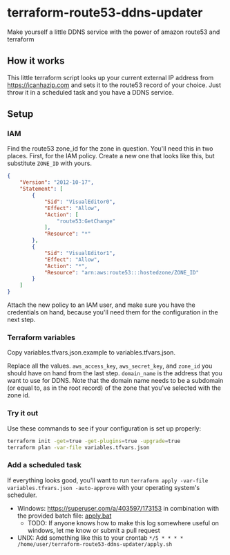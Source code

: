 # terraform-route53-ddns-updater

Make yourself a little DDNS service with the power of amazon route53 and terraform

## How it works

This little terraform script looks up your current external IP address from https://icanhazip.com and sets it to the route53 record of your choice. Just throw it in a scheduled task and you have a DDNS service.

## Setup

### IAM

Find the route53 zone_id for the zone in question. You'll need this in two places. First, for the IAM policy. Create a new one that looks like this, but substitute `ZONE_ID` with yours.

```json
{
    "Version": "2012-10-17",
    "Statement": [
        {
            "Sid": "VisualEditor0",
            "Effect": "Allow",
            "Action": [
                "route53:GetChange"
            ],
            "Resource": "*"
        },
        {
            "Sid": "VisualEditor1",
            "Effect": "Allow",
            "Action": "*",
            "Resource": "arn:aws:route53:::hostedzone/ZONE_ID"
        }
    ]
}
```

Attach the new policy to an IAM user, and make sure you have the credentials on hand, because you'll need them for the configuration in the next step.

### Terraform variables

Copy variables.tfvars.json.example to variables.tfvars.json.

Replace all the values. `aws_access_key`, `aws_secret_key`, and `zone_id` you should have on hand from the last step. `domain_name` is the address that you want to use for DDNS. Note that the domain name needs to be a subdomain (or equal to, as in the root record) of the zone that you've selected with the zone id.

### Try it out

Use these commands to see if your configuration is set up properly:

```bash
terraform init -get=true -get-plugins=true -upgrade=true
terraform plan -var-file variables.tfvars.json
```

### Add a scheduled task

If everything looks good, you'll want to run `terraform apply -var-file variables.tfvars.json -auto-approve` with your operating system's scheduler.

* Windows: https://superuser.com/a/403597/173153 in combination with the provided batch file: [apply.bat](apply.bat)
	* TODO: If anyone knows how to make this log somewhere useful on windows, let me know or submit a pull request
* UNIX: Add something like this to your crontab `*/5 * * * * /home/user/terraform-route53-ddns-updater/apply.sh`
